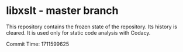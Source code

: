 # libxslt - master branch

This repository contains the frozen state of the repository.
Its history is cleared. It is used only for static code
analysis with Codacy.

Commit Time: 1711599625